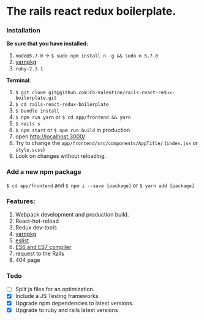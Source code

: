 # The rails react redux boilerplate.
### Installation

**Be sure that you have installed:**

1. `node@5.7.0` -> `$ sudo npm install n -g && sudo n 5.7.0`
2. [yarnpkg](https://yarnpkg.com/en/docs/install)
3. `ruby-2.3.1`

**Terminal**:

1. `$ git clone git@github.com:Ch-Valentine/rails-react-redux-boilerplate.git`
1. `$ cd rails-react-redux-boilerplate`
1. `$ bundle install`
1. `$ npm run yarn` or `$ cd app/frontend && yarn`
1. `$ rails s`
1. `$ npm start` or `$ npm run build` in production
1. open [http://localhost:3000/](http://localhost:3000/)
1. Try to change the `app/frontend/src/components/AppTitle/` (`index.jsx` or `style.scss`)
1. Look on changes without reloading.


### Add a new npm package
`$ cd app/frontend` and `$ npm i --save [package]` or `$ yarn add [package]`

### Features:
1. Webpack development and production build.
2. React-hot-reload
3. Redux dev-tools
4. [yarnpkg](https://yarnpkg.com/)
5. [eslist](http://eslint.org/)
6. [ES6 and ES7 compiler](https://babeljs.io/)
5. request to the Rails
6. 404 page

### Todo

- [ ] Split js files for an optimization.
- [x] Include a JS Testing frameworks.
- [x] Upgrade npm dependencies to latest versions.
- [x] Upgrade to ruby and rails latest versions
